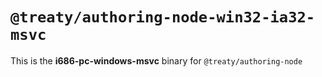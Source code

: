 # `@treaty/authoring-node-win32-ia32-msvc`

This is the **i686-pc-windows-msvc** binary for `@treaty/authoring-node`
